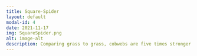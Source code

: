 ```yaml
---
title: Square-Spider
layout: default
modal-id: 4
date: 2021-11-17
img: SquareSpider.png
alt: image-alt
description: Comparing grass to grass, cobwebs are five times stronger than steel.
---
```

